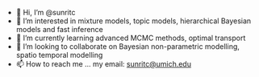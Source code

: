 - 👋 Hi, I’m @sunritc
- 👀 I’m interested in mixture models, topic models, hierarchical Bayesian models and fast inference
- 🌱 I’m currently learning advanced MCMC methods, optimal transport
- 💞️ I’m looking to collaborate on Bayesian non-parametric modelling, spatio temporal modelling
- 📫 How to reach me ... my email: sunritc@umich.edu

<!---
sunritc/sunritc is a ✨ special ✨ repository because its `README.md` (this file) appears on your GitHub profile.
You can click the Preview link to take a look at your changes.
--->
